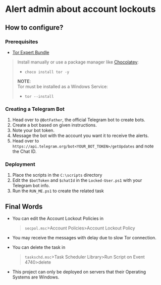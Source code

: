 # Alert admin about account lockouts

## How to configure?

### Prerequisites

- [Tor Expert Bundle](https://archive.torproject.org/tor-package-archive/torbrowser/14.0.6/tor-expert-bundle-windows-x86_64-14.0.6.tar.gz)

> Install manually or use a package manager like [Chocolatey](https://chocolatey.org/):
>
> - `choco install tor -y`
>
> **NOTE**:  
> Tor must be installed as a Windows Service:
>
> - `tor --install`

### Creating a Telegram Bot

1. Head over to `@BotFather`, the official Telegram bot to create bots.
2. Create a bot based on given instructions.
3. Note your bot token.
4. Message the bot with the account you want it to receive the alerts.
5. Head over to `https://api.telegram.org/bot<YOUR_BOT_TOKEN>/getUpdates` and note the Chat ID.

### Deployment

1. Place the scripts in the `C:\scripts` directory
2. Edit the `$botToken` and `$chatId` in the `Locked-User.ps1` with your Telegram bot info.
3. Run the `RUN_ME.ps1` to create the related task

## Final Words

- You can edit the Account Lockout Policies in

  > `secpol.msc`>Account Policies>Account Lockout Policy

- You may receive the messages with delay due to slow Tor connection.

- You can delete the task in
  > `taskschd.msc`>Task Scheduler Library>Run Script on Event 4740>delete
- This project can only be deployed on servers that their Operating Systems are Windows.
